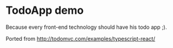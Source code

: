 # TodoApp demo

Because every front-end technology should have his todo app ;).

Ported from http://todomvc.com/examples/typescript-react/
